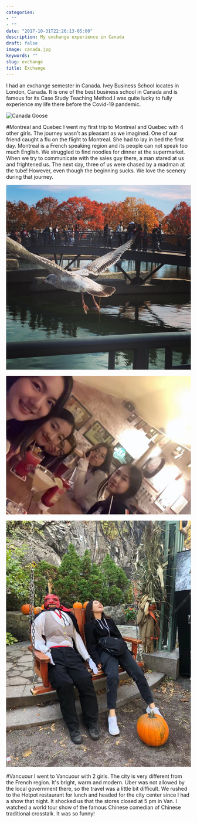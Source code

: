 ```yaml
---
categories:
- ""
- ""
date: "2017-10-31T22:26:13-05:00"
description: My exchange experience in Canada
draft: false
image: canada.jpg
keywords: ""
slug: exchange
title: Exchange
---
```



I had an exchange semester in Canada. Ivey Business School locates in London, Canada. It is one of the best business school in Canada and is famous for its Case Study Teaching Method.I was quite lucky to fully experience my life there before the Covid-19 pandemic.

![Canada Goose](https://github.com/Xueyu12/my_website/blob/main/static/img/blogs/ca1.jpg)

#Montreal and Quebec
I went my first trip to Montreal and Quebec with 4 other girls. The journey wasn't as pleasant as we imagined. 
One of our friend caught a flu on the flight to Montreal. She had to lay in bed the first day. 
Montreal is a French speaking region and its people can not speak too much English. We struggled to find noodles for dinner at the supermarket. When we try to communicate with the sales guy there, a man stared at us and frightened us. The next day, three of us were chased by a madman at the tube! 
However, even though the beginning sucks. We love the scenery during that journey. 

![Montreal](https://github.com/Xueyu12/my_website/blob/main/static/img/blogs/ca3.jpg)

![We were at the pub](https://github.com/Xueyu12/my_website/blob/main/static/img/blogs/ca2.jpg)

![Tired and Exhausted](https://github.com/Xueyu12/my_website/blob/main/static/img/blogs/ca4.jpg)

#Vancuour
I went to Vancuour with 2 girls. The city is very different from the French region. It's bright, warm and modern. Uber was not allowed by the local government there, so the travel was a little bit difficult. We rushed to the Hotpot restaurant for lunch and headed for the city center since I had a show that night. It shocked us that the stores closed at 5 pm in Van. I watched a world tour show of the famous Chinese comedian of Chinese traditional crosstalk. It was so funny!


